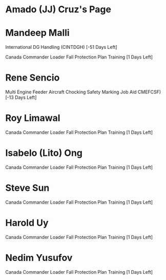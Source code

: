 # Amado (JJ) Cruz's Page




# Mandeep Malli


International DG Handling (CINTDGH) [-51 Days Left]

Canada Commander Loader Fall Protection Plan Training [1 Days Left]



# Rene Sencio


Multi Engine Feeder Aircraft Chocking Safety Marking Job Aid  CMEFCSF) [-13 Days Left]



# Roy Limawal


Canada Commander Loader Fall Protection Plan Training [1 Days Left]



# Isabelo (Lito) Ong


Canada Commander Loader Fall Protection Plan Training [1 Days Left]



# Steve Sun


Canada Commander Loader Fall Protection Plan Training [1 Days Left]



# Harold Uy


Canada Commander Loader Fall Protection Plan Training [1 Days Left]



# Nedim Yusufov


Canada Commander Loader Fall Protection Plan Training [1 Days Left]



